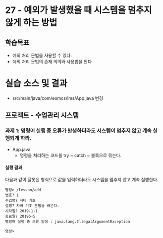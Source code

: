 # 27 - 예외가 발생했을 때 시스템을 멈추지 않게 하는 방법


## 학습목표

- 예외 처리 문법을 사용할 수 있다.
- 예외 처리 문법의 존재 의의와 사용법을 안다

# 실습 소스 및 결과
- src/main/java/com/eomcs/lms/App.java 변경

  
## 프로젝트 - 수업관리 시스템  

### 과제 1: 명령어 실행 중 오류가 발생하더라도 시스템이 멈추지 않고 계속 실행되게 하라.

- App.java
    - 명령을 처리하는 코드를 try ~ catch ~ 블록으로 묶는다.

#### 실행 결과

다음과 같이 잘못된 형식으로 값을 입력하더라도 시스템을 멈추지 않고 계속 실행한다.
```
명령> /lesson/add
번호? 1
수업명? 자바 기초
설명? 자바 기초 문법을 배운다.
시작일? 2019-1-1
종료일? 20195-5
명령어 실행 중 오류 발생 : java.lang.IllegalArgumentException

명령> 
```

